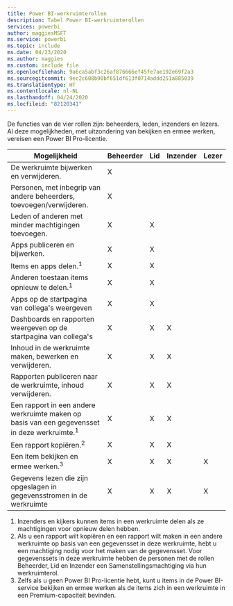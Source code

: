 ```yaml
---
title: Power BI-werkruimterollen
description: Tabel Power BI-werkruimterollen
services: powerbi
author: maggiesMSFT
ms.service: powerbi
ms.topic: include
ms.date: 04/23/2020
ms.author: maggies
ms.custom: include file
ms.openlocfilehash: 9a6ca5abf3c26af876666ef45fe7ae192e69f2a3
ms.sourcegitcommit: 9ec2c608b90bf651df613f0714addd251a885039
ms.translationtype: HT
ms.contentlocale: nl-NL
ms.lasthandoff: 04/24/2020
ms.locfileid: "82120341"
---
```

De functies van de vier rollen zijn: beheerders, leden, inzenders en lezers. Al deze mogelijkheden, met uitzondering van bekijken en ermee werken, vereisen een Power BI Pro-licentie.

|Mogelijkheid   | Beheerder  | Lid  | Inzender  | Lezer |
|---|---|---|---|---|
| De werkruimte bijwerken en verwijderen.  | X  |   |   |   | 
| Personen, met inbegrip van andere beheerders, toevoegen/verwijderen.  | X  |   |   |   |
| Leden of anderen met minder machtigingen toevoegen.  |  X | X  |   |   |
| Apps publiceren en bijwerken. |  X | X  |   |   |
| Items en apps delen.<sup>1</sup> |  X | X  |   |   |
| Anderen toestaan items opnieuw te delen.<sup>1</sup> |  X | X  |   |   |
| Apps op de startpagina van collega's weergeven |  X | X  |   |   |
| Dashboards en rapporten weergeven op de startpagina van collega's |  X | X  | X |   |
| Inhoud in de werkruimte maken, bewerken en verwijderen.  |  X | X  | X  |   |
| Rapporten publiceren naar de werkruimte, inhoud verwijderen.  |  X | X  | X  |   |
| Een rapport in een andere werkruimte maken op basis van een gegevensset in deze werkruimte.<sup>1</sup> |  X | X  | X  |   |
| Een rapport kopiëren.<sup>2</sup> | X | X | X |  |
| Een item bekijken en ermee werken.<sup>3</sup> |  X | X  | X  | X  |
| Gegevens lezen die zijn opgeslagen in gegevensstromen in de werkruimte | X | X | X | X |

1. Inzenders en kijkers kunnen items in een werkruimte delen als ze machtigingen voor opnieuw delen hebben.
2. Als u een rapport wilt kopiëren en een rapport wilt maken in een andere werkruimte op basis van een gegevensset in deze werkruimte, hebt u een machtiging nodig voor het maken van de gegevensset. Voor gegevenssets in deze werkruimte hebben de personen met de rollen Beheerder, Lid en Inzender een Samenstellingsmachtiging via hun werkruimterol.
3. Zelfs als u geen Power BI Pro-licentie hebt, kunt u items in de Power BI-service bekijken en ermee werken als de items zich in een werkruimte in een Premium-capaciteit bevinden.

